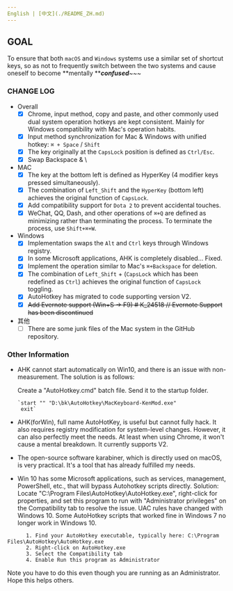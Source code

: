 ```yaml
---
English | [中文](./README_ZH.md)
---
```


## GOAL

 To ensure that both `macOS` and `Windows` systems use a similar set of shortcut keys, so as not to frequently switch between the two systems and cause oneself to become **mentally *****confused***~~~


### CHANGE LOG

- Overall
    - [x] Chrome, input method, copy and paste, and other commonly used dual system operation hotkeys are kept consistent. Mainly for Windows compatibility with Mac's operation habits.
    - [x] Input method synchronization for Mac & Windows with unified hotkey: `⌘ + Space` / `Shift`
    - [x] The key originally at the `CapsLock` position is defined as `Ctrl/Esc`.
    - [x] Swap Backspace & \
- MAC
    - [x] The key at the bottom left is defined as HyperKey (4 modifier keys pressed simultaneously).
    - [x] The combination of `Left_Shift` and the `HyperKey` (bottom left) achieves the original function of `CapsLock`.
    - [x] Add compatibility support for `Dota 2` to prevent accidental touches.
    - [x] WeChat, QQ, Dash, and other operations of `⌘+Q` are defined as minimizing rather than terminating the process. To terminate the process, use `Shift+⌘+W`.
- Windows
    - [x] Implementation swaps the `Alt` and `Ctrl` keys through Windows registry.
    - [x] In some Microsoft applications, AHK is completely disabled... Fixed.
    - [x] Implement the operation similar to Mac's `⌘+Backspace` for deletion.
    - [x] The combination of `Left_Shift` + (`CapsLock` which has been redefined as `Ctrl`) achieves the original function of `CapsLock` toggling.
    - [x] AutoHotkey has migrated to code supporting version V2.
    - [x] ~~Add Evernote support (Win+S -> F9) # K_24518 // Evernote Support has been discontinued~~
- 其他
    - [ ] There are some junk files of the Mac system in the GitHub repository.

### Other Information

- AHK cannot start automatically on Win10, and there is an issue with non-measurement. The solution is as follows:

    Create a "AutoHotkey.cmd" batch file. Send it to the startup folder.

    ```
    `start "" "D:\bk\AutoHotkey\MacKeyboard-KenMod.exe"
     exit`
    ```

- AHK(forWin), full name AutoHotKey, is useful but cannot fully hack. It also requires registry modification for system-level changes. However, it can also perfectly meet the needs. At least when using Chrome, it won't cause a mental breakdown. It currently supports V2.

- The open-source software karabiner, which is directly used on macOS, is very practical. It's a tool that has already fulfilled my needs.

- Win 10 has some Microsoft applications, such as services, management, PowerShell, etc., that will bypass Autohotkey scripts directly. Solution:
    Locate "C:\Program Files\AutoHotkey\AutoHotkey.exe", right-click for properties, and set this program to run with "Administrator privileges" on the Compatibility tab to resolve the issue.
    UAC rules have changed with Windows 10. Some AutoHotkey scripts that worked fine in Windows 7 no longer work in Windows 10.
```
      1. Find your AutoHotkey executable, typically here: C:\Program Files\AutoHotkey\AutoHotkey.exe
      2. Right-click on AutoHotkey.exe
      3. Select the Compatibility tab
      4. Enable Run this program as Administrator
```
  Note you have to do this even though you are running as an Administrator.  Hope this helps others.